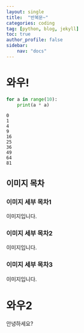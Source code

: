 ```yaml
---
layout: single
title:  "반복문~"
categories: coding
tag: [python, blog, jekyll]
toc: true
author_profile: false
sidebar:
    nav: "docs"
---
```


# 와우!

```python
for a in range(10):
    print(a * a)
```

    0
    1
    4
    9
    16
    25
    36
    49
    64
    81



## 이미지 목차

### 이미지 세부 목차1

이미지입니다.

### 이미지 세부 목차2

이미지입니다.

### 이미지 세부 목차3

이미지입니다.



# 와우2

안녕하세요?
